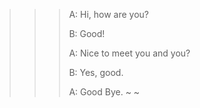 >>> A: Hi, how are you?
>>>
>>> B: Good!
>>>
>>> A: Nice to meet you and you?
>>>
>>> B: Yes, good.
>>>
>>> A: Good Bye.
>>> ~
>>> ~

